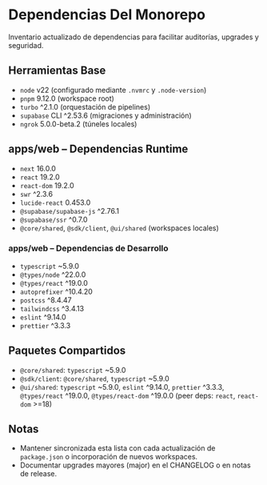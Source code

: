 # Dependencias Del Monorepo

Inventario actualizado de dependencias para facilitar auditorías, upgrades y seguridad.

## Herramientas Base
- `node` v22 (configurado mediante `.nvmrc` y `.node-version`)
- `pnpm` 9.12.0 (workspace root)
- `turbo` ^2.1.0 (orquestación de pipelines)
- `supabase` CLI ^2.53.6 (migraciones y administración)
- `ngrok` 5.0.0-beta.2 (túneles locales)

## apps/web – Dependencias Runtime
- `next` 16.0.0
- `react` 19.2.0
- `react-dom` 19.2.0
- `swr` ^2.3.6
- `lucide-react` 0.453.0
- `@supabase/supabase-js` ^2.76.1
- `@supabase/ssr` ^0.7.0
- `@core/shared`, `@sdk/client`, `@ui/shared` (workspaces locales)

### apps/web – Dependencias de Desarrollo
- `typescript` ~5.9.0
- `@types/node` ^22.0.0
- `@types/react` ^19.0.0
- `autoprefixer` ^10.4.20
- `postcss` ^8.4.47
- `tailwindcss` ^3.4.13
- `eslint` ^9.14.0
- `prettier` ^3.3.3

## Paquetes Compartidos
- `@core/shared`: `typescript` ~5.9.0
- `@sdk/client`: `@core/shared`, `typescript` ~5.9.0
- `@ui/shared`: `typescript` ~5.9.0, `eslint` ^9.14.0, `prettier` ^3.3.3, `@types/react` ^19.0.0, `@types/react-dom` ^19.0.0 (peer deps: `react`, `react-dom` >=18)

## Notas
- Mantener sincronizada esta lista con cada actualización de `package.json` o incorporación de nuevos workspaces.
- Documentar upgrades mayores (major) en el CHANGELOG o en notas de release.
